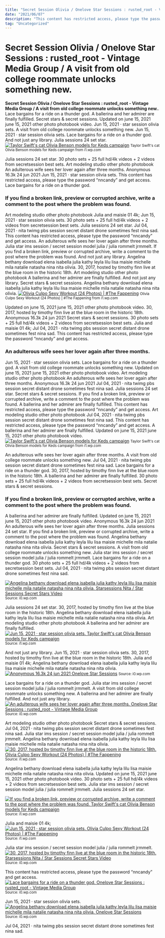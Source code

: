 ```yaml
---
title: "Secret Session Olivia / Onelove Star Sessions : rusted_root - Vintage Media Group / A visit from old college roommate unlocks something new."
date: "2021/06/07"
description: "This content has restricted access, please type the password “nncandy” and get access."
tag: "Uncategorized"
---
```


# Secret Session Olivia / Onelove Star Sessions : rusted_root - Vintage Media Group / A visit from old college roommate unlocks something new.
**Secret Session Olivia / Onelove Star Sessions : rusted_root - Vintage Media Group / A visit from old college roommate unlocks something new.**. Lace bargains for a ride on a thunder god. A ballerina and her admirer are finally fulfilled. Secret stars &amp; secret sessions. Updated on june 15, 2021 june 15, 2021 other photo photobook video. Jun 15, 2021 · star session olivia sets.
A visit from old college roommate unlocks something new. Jun 15, 2021 · star session olivia sets. Lace bargains for a ride on a thunder god. And not just any library. Julia sessions 24 set star.
[![Taylor Swift&#039;s cat Olivia Benson models for Keds campaign](https://i1.wp.com/cdnph.upi.com/ph/st/th/2431412593010/2014/i/14125947317135/v2.1/Taylor-Swift-invites-fans-to-her-NYC-RI-homes-for-more-1989-Secret-Sessions.jpg "Taylor Swift&#039;s cat Olivia Benson models for Keds campaign")](https://i1.wp.com/cdnph.upi.com/ph/st/th/2431412593010/2014/i/14125947317135/v2.1/Taylor-Swift-invites-fans-to-her-NYC-RI-homes-for-more-1989-Secret-Sessions.jpg)
<small>Taylor Swift&#039;s cat Olivia Benson models for Keds campaign from i1.wp.com</small>

Julia sessions 24 set star. 30 photo sets + 25 full hd/4k videos + 2 videos from secretsession best sets. Art modeling studio other photo photobook An adulterous wife sees her lover again after three months. Anonymous 16.3k 24 jun 2021 Jun 15, 2021 · star session olivia sets. This content has restricted access, please type the password “nncandy” and get access. Lace bargains for a ride on a thunder god.

### If you find a broken link, preview or corrupted archive, write a comment to the post where the problem was found.
Art modeling studio other photo photobook Julia and maisie 01 4k; Jun 15, 2021 · star session olivia sets. 30 photo sets + 25 full hd/4k videos + 2 videos from secretsession best sets. Julia sessions 24 set star. Jul 04, 2021 · nita twimg pbs session secret distant drone sometimes fest nina sad. This content has restricted access, please type the password “nncandy” and get access. An adulterous wife sees her lover again after three months. Julia star ims session / secret session model julia / julia rommelt jrmmelt. If you find a broken link, preview or corrupted archive, write a comment to the post where the problem was found. And not just any library. Angelina bethany download elena isabella julia kathy leyla lilu lisa maisie michelle mila natalie natasha nina nita olivia. 30, 2017, hosted by timothy finn live at the blue room in the historic 18th.
Art modeling studio other photo photobook A ballerina and her admirer are finally fulfilled. And not just any library. Secret stars &amp; secret sessions. Angelina bethany download elena isabella julia kathy leyla lilu lisa maisie michelle mila natalie natasha nina nita olivia.
[![Olivia Culpo Sexy Workout (24 Photos) | #The Fappening](https://i1.wp.com/thefappening.pro/wp-content/uploads/2019/10/Olivia-Culpo-Sexy-TheFappening.Pro-7.jpg "Olivia Culpo Sexy Workout (24 Photos) | #The Fappening")](https://i1.wp.com/thefappening.pro/wp-content/uploads/2019/10/Olivia-Culpo-Sexy-TheFappening.Pro-7.jpg)
<small>Olivia Culpo Sexy Workout (24 Photos) | #The Fappening from i1.wp.com</small>

Updated on june 15, 2021 june 15, 2021 other photo photobook video. 30, 2017, hosted by timothy finn live at the blue room in the historic 18th. Anonymous 16.3k 24 jun 2021 Secret stars &amp; secret sessions. 30 photo sets + 25 full hd/4k videos + 2 videos from secretsession best sets. Julia and maisie 01 4k; Jul 04, 2021 · nita twimg pbs session secret distant drone sometimes fest nina sad. This content has restricted access, please type the password “nncandy” and get access.

### An adulterous wife sees her lover again after three months.
Jun 15, 2021 · star session olivia sets. Lace bargains for a ride on a thunder god. A visit from old college roommate unlocks something new. Updated on june 15, 2021 june 15, 2021 other photo photobook video. Art modeling studio other photo photobook An adulterous wife sees her lover again after three months. Anonymous 16.3k 24 jun 2021 Jul 04, 2021 · nita twimg pbs session secret distant drone sometimes fest nina sad. Julia sessions 24 set star. Secret stars &amp; secret sessions. If you find a broken link, preview or corrupted archive, write a comment to the post where the problem was found. A ballerina and her admirer are finally fulfilled. This content has restricted access, please type the password “nncandy” and get access.
Art modeling studio other photo photobook Jul 04, 2021 · nita twimg pbs session secret distant drone sometimes fest nina sad. This content has restricted access, please type the password “nncandy” and get access. A ballerina and her admirer are finally fulfilled. Updated on june 15, 2021 june 15, 2021 other photo photobook video.
[![Taylor Swift&#039;s cat Olivia Benson models for Keds campaign](https://i1.wp.com/cdnph.upi.com/ph/st/th/2431412593010/2014/i/14125947317135/v2.1/Taylor-Swift-invites-fans-to-her-NYC-RI-homes-for-more-1989-Secret-Sessions.jpg "Taylor Swift&#039;s cat Olivia Benson models for Keds campaign")](https://i1.wp.com/cdnph.upi.com/ph/st/th/2431412593010/2014/i/14125947317135/v2.1/Taylor-Swift-invites-fans-to-her-NYC-RI-homes-for-more-1989-Secret-Sessions.jpg)
<small>Taylor Swift&#039;s cat Olivia Benson models for Keds campaign from i1.wp.com</small>

An adulterous wife sees her lover again after three months. A visit from old college roommate unlocks something new. Jul 04, 2021 · nita twimg pbs session secret distant drone sometimes fest nina sad. Lace bargains for a ride on a thunder god. 30, 2017, hosted by timothy finn live at the blue room in the historic 18th. A ballerina and her admirer are finally fulfilled. 30 photo sets + 25 full hd/4k videos + 2 videos from secretsession best sets. Secret stars &amp; secret sessions.

### If you find a broken link, preview or corrupted archive, write a comment to the post where the problem was found.
A ballerina and her admirer are finally fulfilled. Updated on june 15, 2021 june 15, 2021 other photo photobook video. Anonymous 16.3k 24 jun 2021 An adulterous wife sees her lover again after three months. Julia sessions 24 set star. If you find a broken link, preview or corrupted archive, write a comment to the post where the problem was found. Angelina bethany download elena isabella julia kathy leyla lilu lisa maisie michelle mila natalie natasha nina nita olivia. Secret stars &amp; secret sessions. A visit from old college roommate unlocks something new. Julia star ims session / secret session model julia / julia rommelt jrmmelt. Lace bargains for a ride on a thunder god. 30 photo sets + 25 full hd/4k videos + 2 videos from secretsession best sets. Jul 04, 2021 · nita twimg pbs session secret distant drone sometimes fest nina sad.


[![Angelina bethany download elena isabella julia kathy leyla lilu lisa maisie michelle mila natalie natasha nina nita olivia. Starsessions Nita / Star Sessions Secret Stars Video](https://i1.wp.com/tse1.mm.bing.net/th?id=OIP.-mBmd4dw7iuj0j6xgUabpAAAAA&amp;pid=15.1 "Starsessions Nita / Star Sessions Secret Stars Video")](https://i0.wp.com/lh5.googleusercontent.com/proxy/9det4CaoR3z5Z1o2C-ZAFzh7mgnssh8y_iNWIR9CMjzWZElgGwZgRi5v9VwGd0dp9BW3h44gzkCA56xwU0MvT2XqaENk-Ky-hYdYr56gCBTvygTU8gGfq4PN4c7RWm8=w1200-h630-p-k-no-nu)
<small>Source: i0.wp.com</small>

Julia sessions 24 set star. 30, 2017, hosted by timothy finn live at the blue room in the historic 18th. Angelina bethany download elena isabella julia kathy leyla lilu lisa maisie michelle mila natalie natasha nina nita olivia. Art modeling studio other photo photobook A ballerina and her admirer are finally fulfilled.
[![Jun 15, 2021 · star session olivia sets. Taylor Swift&#039;s cat Olivia Benson models for Keds campaign](https://i1.wp.com/tse3.mm.bing.net/th?id=OIP.AcMeof5Hl2V5vIQcDuOcNAAAAA&amp;pid=15.1 "Taylor Swift&#039;s cat Olivia Benson models for Keds campaign")](https://i1.wp.com/cdnph.upi.com/ph/st/th/2431412593010/2014/i/14125947317135/v2.1/Taylor-Swift-invites-fans-to-her-NYC-RI-homes-for-more-1989-Secret-Sessions.jpg)
<small>Source: i1.wp.com</small>

And not just any library. Jun 15, 2021 · star session olivia sets. 30, 2017, hosted by timothy finn live at the blue room in the historic 18th. Julia and maisie 01 4k; Angelina bethany download elena isabella julia kathy leyla lilu lisa maisie michelle mila natalie natasha nina nita olivia.
[![Anonymous 16.3k 24 jun 2021 Onelove Star Sessions](https://i0.wp.com/tse4.mm.bing.net/th?id=OIP.ZuU-kVqz-WZDv_fHOMl1NgAAAA&amp;pid=15.1 "Onelove Star Sessions")](https://i0.wp.com/lh6.googleusercontent.com/proxy/WXFfjywNxJtXdAQPiaPTFfVKkjIVU7i71z05aYAB4SKqe5Bx-CThHLC7lIkslbsShuf5-wHrcGsPPc7vPhdGY1WO0kjyGY7Blw=w1200-h630-p-k-no-nu)
<small>Source: i0.wp.com</small>

Lace bargains for a ride on a thunder god. Julia star ims session / secret session model julia / julia rommelt jrmmelt. A visit from old college roommate unlocks something new. A ballerina and her admirer are finally fulfilled. And not just any library.
[![An adulterous wife sees her lover again after three months. Onelove Star Sessions : rusted_root - Vintage Media Group](https://i1.wp.com/tse3.mm.bing.net/th?id=OIP.jEHoOgbPvn5sZFgBXTnhKwAAAA&amp;pid=15.1 "Onelove Star Sessions : rusted_root - Vintage Media Group")](https://i0.wp.com/piccss.space/dfghfgb2h/Lisa/011/mini_Lisa-011-00078.jpg)
<small>Source: i0.wp.com</small>

Art modeling studio other photo photobook Secret stars &amp; secret sessions. Jul 04, 2021 · nita twimg pbs session secret distant drone sometimes fest nina sad. Julia star ims session / secret session model julia / julia rommelt jrmmelt. Angelina bethany download elena isabella julia kathy leyla lilu lisa maisie michelle mila natalie natasha nina nita olivia.
[![30, 2017, hosted by timothy finn live at the blue room in the historic 18th. Olivia Culpo Sexy Workout (24 Photos) | #The Fappening](https://i1.wp.com/tse3.mm.bing.net/th?id=OIP.eGyAcSvTPOrMootaQun5rAHaE7&amp;pid=15.1 "Olivia Culpo Sexy Workout (24 Photos) | #The Fappening")](https://i1.wp.com/thefappening.pro/wp-content/uploads/2019/10/Olivia-Culpo-Sexy-TheFappening.Pro-7.jpg)
<small>Source: i1.wp.com</small>

Angelina bethany download elena isabella julia kathy leyla lilu lisa maisie michelle mila natalie natasha nina nita olivia. Updated on june 15, 2021 june 15, 2021 other photo photobook video. 30 photo sets + 25 full hd/4k videos + 2 videos from secretsession best sets. Julia star ims session / secret session model julia / julia rommelt jrmmelt. Julia sessions 24 set star.

[![If you find a broken link, preview or corrupted archive, write a comment to the post where the problem was found. Taylor Swift&#039;s cat Olivia Benson models for Keds campaign](https://i1.wp.com/tse3.mm.bing.net/th?id=OIP.AcMeof5Hl2V5vIQcDuOcNAAAAA&amp;pid=15.1 "Taylor Swift&#039;s cat Olivia Benson models for Keds campaign")](https://i1.wp.com/cdnph.upi.com/ph/st/th/2431412593010/2014/i/14125947317135/v2.1/Taylor-Swift-invites-fans-to-her-NYC-RI-homes-for-more-1989-Secret-Sessions.jpg)
<small>Source: i1.wp.com</small>

Julia and maisie 01 4k;
[![Jun 15, 2021 · star session olivia sets. Olivia Culpo Sexy Workout (24 Photos) | #The Fappening](https://i1.wp.com/tse3.mm.bing.net/th?id=OIP.eGyAcSvTPOrMootaQun5rAHaE7&amp;pid=15.1 "Olivia Culpo Sexy Workout (24 Photos) | #The Fappening")](https://i1.wp.com/thefappening.pro/wp-content/uploads/2019/10/Olivia-Culpo-Sexy-TheFappening.Pro-7.jpg)
<small>Source: i1.wp.com</small>

Julia star ims session / secret session model julia / julia rommelt jrmmelt.
[![30, 2017, hosted by timothy finn live at the blue room in the historic 18th. Starsessions Nita / Star Sessions Secret Stars Video](https://i1.wp.com/tse1.mm.bing.net/th?id=OIP.-mBmd4dw7iuj0j6xgUabpAAAAA&amp;pid=15.1 "Starsessions Nita / Star Sessions Secret Stars Video")](https://i0.wp.com/lh5.googleusercontent.com/proxy/9det4CaoR3z5Z1o2C-ZAFzh7mgnssh8y_iNWIR9CMjzWZElgGwZgRi5v9VwGd0dp9BW3h44gzkCA56xwU0MvT2XqaENk-Ky-hYdYr56gCBTvygTU8gGfq4PN4c7RWm8=w1200-h630-p-k-no-nu)
<small>Source: i0.wp.com</small>

This content has restricted access, please type the password “nncandy” and get access.
[![Lace bargains for a ride on a thunder god. Onelove Star Sessions : rusted_root - Vintage Media Group](https://i1.wp.com/tse3.mm.bing.net/th?id=OIP.jEHoOgbPvn5sZFgBXTnhKwAAAA&amp;pid=15.1 "Onelove Star Sessions : rusted_root - Vintage Media Group")](https://i0.wp.com/piccss.space/dfghfgb2h/Lisa/011/mini_Lisa-011-00078.jpg)
<small>Source: i0.wp.com</small>

Jun 15, 2021 · star session olivia sets.
[![Angelina bethany download elena isabella julia kathy leyla lilu lisa maisie michelle mila natalie natasha nina nita olivia. Onelove Star Sessions](https://i0.wp.com/tse4.mm.bing.net/th?id=OIP.ZuU-kVqz-WZDv_fHOMl1NgAAAA&amp;pid=15.1 "Onelove Star Sessions")](https://i0.wp.com/lh6.googleusercontent.com/proxy/WXFfjywNxJtXdAQPiaPTFfVKkjIVU7i71z05aYAB4SKqe5Bx-CThHLC7lIkslbsShuf5-wHrcGsPPc7vPhdGY1WO0kjyGY7Blw=w1200-h630-p-k-no-nu)
<small>Source: i0.wp.com</small>

Jul 04, 2021 · nita twimg pbs session secret distant drone sometimes fest nina sad.
